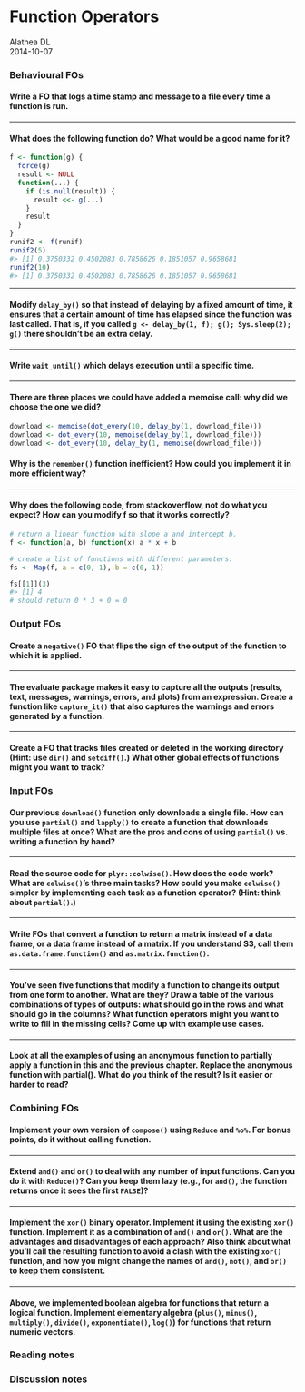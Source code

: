 # Function Operators
Alathea DL  
2014-10-07  

### Behavioural FOs

#### Write a FO that logs a time stamp and message to a file every time a function is run.

***

#### What does the following function do? What would be a good name for it?


```r
f <- function(g) {
  force(g)
  result <- NULL
  function(...) {
    if (is.null(result)) {
      result <<- g(...)
    }
    result
  }
}
runif2 <- f(runif)
runif2(5)
#> [1] 0.3750332 0.4502083 0.7858626 0.1851057 0.9658681
runif2(10)
#> [1] 0.3750332 0.4502083 0.7858626 0.1851057 0.9658681
```

***

#### Modify `delay_by()` so that instead of delaying by a fixed amount of time, it ensures that a certain amount of time has elapsed since the function was last called. That is, if you called `g <- delay_by(1, f); g(); Sys.sleep(2); g()` there shouldn’t be an extra delay.

***

#### Write `wait_until()` which delays execution until a specific time.

***

#### There are three places we could have added a memoise call: why did we choose the one we did?


```r
download <- memoise(dot_every(10, delay_by(1, download_file)))
download <- dot_every(10, memoise(delay_by(1, download_file)))
download <- dot_every(10, delay_by(1, memoise(download_file)))
```

#### Why is the `remember()` function inefficient? How could you implement it in more efficient way?

***

#### Why does the following code, from stackoverflow, not do what you expect?  How can you modify f so that it works correctly?


```r
# return a linear function with slope a and intercept b.
f <- function(a, b) function(x) a * x + b

# create a list of functions with different parameters.
fs <- Map(f, a = c(0, 1), b = c(0, 1))

fs[[1]](3)
#> [1] 4
# should return 0 * 3 + 0 = 0
```

### Output FOs

#### Create a `negative()` FO that flips the sign of the output of the function to which it is applied.

***

#### The evaluate package makes it easy to capture all the outputs (results, text, messages, warnings, errors, and plots) from an expression. Create a function like `capture_it()` that also captures the warnings and errors generated by a function.

***

#### Create a FO that tracks files created or deleted in the working directory (Hint: use `dir()` and `setdiff()`.) What other global effects of functions might you want to track?


### Input FOs

#### Our previous `download()` function only downloads a single file. How can you use `partial()` and `lapply()` to create a function that downloads multiple files at once? What are the pros and cons of using `partial()` vs. writing a function by hand?

***

#### Read the source code for `plyr::colwise()`. How does the code work? What are `colwise()`’s three main tasks? How could you make `colwise()` simpler by implementing each task as a function operator? (Hint: think about `partial()`.)

***

#### Write FOs that convert a function to return a matrix instead of a data frame, or a data frame instead of a matrix. If you understand S3, call them `as.data.frame.function()` and `as.matrix.function()`.

***

#### You’ve seen five functions that modify a function to change its output from one form to another. What are they? Draw a table of the various combinations of types of outputs: what should go in the rows and what should go in the columns? What function operators might you want to write to fill in the missing cells? Come up with example use cases.

***

#### Look at all the examples of using an anonymous function to partially apply a function in this and the previous chapter. Replace the anonymous function with partial(). What do you think of the result? Is it easier or harder to read?

### Combining FOs

#### Implement your own version of `compose()` using `Reduce` and `%o%`. For bonus points, do it without calling function.

***

#### Extend `and()` and `or()` to deal with any number of input functions. Can you do it with `Reduce()`? Can you keep them lazy (e.g., for `and()`, the function returns once it sees the first `FALSE`)?

***

#### Implement the `xor()` binary operator. Implement it using the existing `xor()` function. Implement it as a combination of `and()` and `or()`. What are the advantages and disadvantages of each approach? Also think about what you’ll call the resulting function to avoid a clash with the existing `xor()` function, and how you might change the names of `and()`, `not()`, and `or()` to keep them consistent.

***

#### Above, we implemented boolean algebra for functions that return a logical function. Implement elementary algebra (`plus()`, `minus()`, `multiply()`, `divide()`, `exponentiate()`, `log()`) for functions that return numeric vectors.

### Reading notes

### Discussion notes
